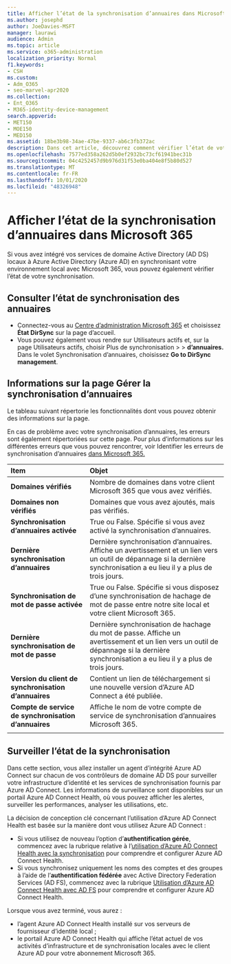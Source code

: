 ```yaml
---
title: Afficher l’état de la synchronisation d’annuaires dans Microsoft 365
ms.author: josephd
author: JoeDavies-MSFT
manager: laurawi
audience: Admin
ms.topic: article
ms.service: o365-administration
localization_priority: Normal
f1.keywords:
- CSH
ms.custom:
- Adm_O365
- seo-marvel-apr2020
ms.collection:
- Ent_O365
- M365-identity-device-management
search.appverid:
- MET150
- MOE150
- MED150
ms.assetid: 18be3b98-34ae-47be-9337-ab6c3fb372ac
description: Dans cet article, découvrez comment vérifier l’état de votre synchronisation d’annuaires dans Office 365.
ms.openlocfilehash: 7577ed358a262d5b0ef2932bc73cf61941bec31b
ms.sourcegitcommit: 04c4252457d9b976d31f53e0ba404e8f5b80d527
ms.translationtype: MT
ms.contentlocale: fr-FR
ms.lasthandoff: 10/01/2020
ms.locfileid: "48326948"
---
```

# <a name="view-directory-synchronization-status-in-microsoft-365"></a>Afficher l’état de la synchronisation d’annuaires dans Microsoft 365

Si vous avez intégré vos services de domaine Active Directory (AD DS) locaux à Azure Active Directory (Azure AD) en synchronisant votre environnement local avec Microsoft 365, vous pouvez également vérifier l’état de votre synchronisation.
  
## <a name="view-directory-synchronization-status"></a>Consulter l’état de synchronisation des annuaires

- Connectez-vous au [Centre d’administration Microsoft 365](https://admin.microsoft.com) et choisissez **État DirSync** sur la page d’accueil.
- Vous pouvez également vous  rendre sur Utilisateurs actifs et, sur la page Utilisateurs actifs, choisir Plus de synchronisation \>    \> **d’annuaires.** Dans le volet Synchronisation d’annuaires, choisissez **Go to DirSync management**. 

## <a name="information-on-the-manage-directory-synchronization-page"></a>Informations sur la page Gérer la synchronisation d’annuaires

Le tableau suivant répertorie les fonctionnalités dont vous pouvez obtenir des informations sur la page.
  
En cas de problème avec votre synchronisation d’annuaires, les erreurs sont également répertoriées sur cette page. Pour plus d’informations sur les différentes erreurs que vous pouvez rencontrer, voir Identifier les erreurs de synchronisation d’annuaires [dans Microsoft 365.](identify-directory-synchronization-errors.md)
  
|Item|Objet|
|:-----|:-----|
|**Domaines vérifiés** | Nombre de domaines dans votre client Microsoft 365 que vous avez vérifiés. |
|**Domaines non vérifiés** | Domaines que vous avez ajoutés, mais pas vérifiés. |
|**Synchronisation d’annuaires activée** |True ou False. Spécifie si vous avez activé la synchronisation d’annuaires. |
|**Dernière synchronisation d’annuaires** | Dernière synchronisation d’annuaires. Affiche un avertissement et un lien vers un outil de dépannage si la dernière synchronisation a eu lieu il y a plus de trois jours. |
|**Synchronisation de mot de passe activée** | True ou False. Spécifie si vous disposez d’une synchronisation de hachage de mot de passe entre notre site local et votre client Microsoft 365. |
|**Dernière synchronisation de mot de passe** | Dernière synchronisation de hachage du mot de passe. Affiche un avertissement et un lien vers un outil de dépannage si la dernière synchronisation a eu lieu il y a plus de trois jours. |
|**Version du client de synchronisation d’annuaires** | Contient un lien de téléchargement si une nouvelle version d’Azure AD Connect a été publiée. |
|**Compte de service de synchronisation d’annuaires** | Affiche le nom de votre compte de service de synchronisation d’annuaires Microsoft 365. |
|||

## <a name="monitor-synchronization-health"></a>Surveiller l’état de la synchronisation

Dans cette section, vous allez installer un agent d’intégrité Azure AD Connect sur chacun de vos contrôleurs de domaine AD DS pour surveiller votre infrastructure d’identité et les services de synchronisation fournis par Azure AD Connect. Les informations de surveillance sont disponibles sur un portail Azure AD Connect Health, où vous pouvez afficher les alertes, surveiller les performances, analyser les utilisations, etc.

La décision de conception clé concernant l’utilisation d’Azure AD Connect Health est basée sur la manière dont vous utilisez Azure AD Connect :

- Si vous utilisez de nouveau l’option d’**authentification gérée**, commencez avec la rubrique relative à l’[utilisation d’Azure AD Connect Health avec la synchronisation](https://docs.microsoft.com/azure/active-directory/connect-health/active-directory-aadconnect-health-sync) pour comprendre et configurer Azure AD Connect Health.
- Si vous synchronisez uniquement les noms des comptes et des groupes à l’aide de l’**authentification fédérée** avec Active Directory Federation Services (AD FS), commencez avec la rubrique [Utilisation d’Azure AD Connect Health avec AD FS](https://docs.microsoft.com/azure/active-directory/connect-health/active-directory-aadconnect-health-adfs) pour comprendre et configurer Azure AD Connect Health.

Lorsque vous avez terminé, vous aurez :

- l’agent Azure AD Connect Health installé sur vos serveurs de fournisseur d’identité local ;
- le portail Azure AD Connect Health qui affiche l’état actuel de vos activités d’infrastructure et de synchronisation locales avec le client Azure AD pour votre abonnement Microsoft 365.

